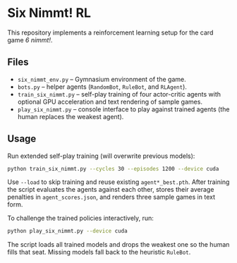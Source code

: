 # Six Nimmt! RL

This repository implements a reinforcement learning setup for the card game *6 nimmt!*.

## Files
- `six_nimmt_env.py` – Gymnasium environment of the game.
- `bots.py` – helper agents (`RandomBot`, `RuleBot`, and `RLAgent`).
- `train_six_nimmt.py` – self-play training of four actor-critic agents with optional GPU acceleration and text rendering of sample games.
- `play_six_nimmt.py` – console interface to play against trained agents (the human replaces the weakest agent).

## Usage
Run extended self-play training (will overwrite previous models):

```bash
python train_six_nimmt.py --cycles 30 --episodes 1200 --device cuda
```

Use `--load` to skip training and reuse existing `agent*_best.pth`. After training the script evaluates the agents against each other, stores their average penalties in `agent_scores.json`, and renders three sample games in text form.

To challenge the trained policies interactively, run:

```bash
python play_six_nimmt.py --device cuda
```

The script loads all trained models and drops the weakest one so the human fills that seat. Missing models fall back to the heuristic `RuleBot`.
